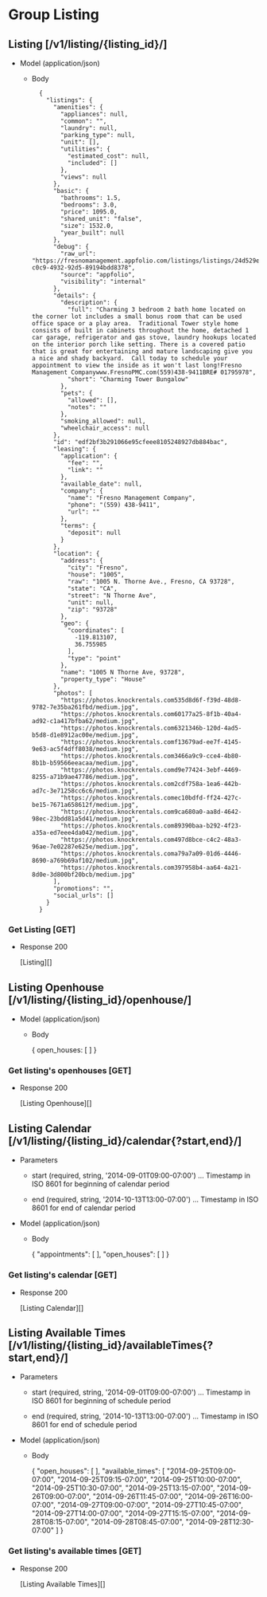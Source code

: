 # Group Listing

## Listing [/v1/listing/{listing_id}/]

+ Model (application/json)

    + Body

            {
              "listings": {
                "amenities": {
                  "appliances": null,
                  "common": "",
                  "laundry": null,
                  "parking_type": null,
                  "unit": [],
                  "utilities": {
                    "estimated_cost": null,
                    "included": []
                  },
                  "views": null
                },
                "basic": {
                  "bathrooms": 1.5,
                  "bedrooms": 3.0,
                  "price": 1095.0,
                  "shared_unit": "false",
                  "size": 1532.0,
                  "year_built": null
                },
                "debug": {
                  "raw_url": "https://fresnomanagement.appfolio.com/listings/listings/24d529e2-c0c9-4932-92d5-89194bdd8378",
                  "source": "appfolio",
                  "visibility": "internal"
                },
                "details": {
                  "description": {
                    "full": "Charming 3 bedroom 2 bath home located on the corner lot includes a small bonus room that can be used office space or a play area.  Traditional Tower style home consists of built in cabinets throughout the home, detached 1 car garage, refrigerator and gas stove, laundry hookups located on the interior porch like setting. There is a covered patio that is great for entertaining and mature landscaping give you a nice and shady backyard.  Call today to schedule your appointment to view the inside as it won't last long!Fresno Management Companywww.FresnoPMC.com(559)438-9411BRE# 01795978",
                    "short": "Charming Tower Bungalow"
                  },
                  "pets": {
                    "allowed": [],
                    "notes": ""
                  },
                  "smoking_allowed": null,
                  "wheelchair_access": null
                },
                "id": "edf2bf3b291066e95cfeee8105248927db884bac",
                "leasing": {
                  "application": {
                    "fee": "",
                    "link": ""
                  },
                  "available_date": null,
                  "company": {
                    "name": "Fresno Management Company",
                    "phone": "(559) 438-9411",
                    "url": ""
                  },
                  "terms": {
                    "deposit": null
                  }
                },
                "location": {
                  "address": {
                    "city": "Fresno",
                    "house": "1005",
                    "raw": "1005 N. Thorne Ave., Fresno, CA 93728",
                    "state": "CA",
                    "street": "N Thorne Ave",
                    "unit": null,
                    "zip": "93728"
                  },
                  "geo": {
                    "coordinates": [
                      -119.813107,
                      36.755985
                    ],
                    "type": "point"
                  },
                  "name": "1005 N Thorne Ave, 93728",
                  "property_type": "House"
                },
                "photos": [
                  "https://photos.knockrentals.com535d8d6f-f39d-48d8-9782-7e35ba261fbd/medium.jpg",
                  "https://photos.knockrentals.com60177a25-8f1b-40a4-ad92-c1a417bfba62/medium.jpg",
                  "https://photos.knockrentals.com6321346b-120d-4ad5-b5d8-d1e8912ac00e/medium.jpg",
                  "https://photos.knockrentals.comf13679ad-ee7f-4145-9e63-ac5f4dff8038/medium.jpg",
                  "https://photos.knockrentals.com3466a9c9-cce4-4b80-8b1b-b59566eeacaa/medium.jpg",
                  "https://photos.knockrentals.comd9e77424-3ebf-4469-8255-a71b9ae47786/medium.jpg",
                  "https://photos.knockrentals.com2cdf758a-1ea6-442b-ad7c-3e71258cc6c6/medium.jpg",
                  "https://photos.knockrentals.comec10bdfd-ff24-427c-be15-7671a658612f/medium.jpg",
                  "https://photos.knockrentals.com9ca680a0-aa8d-4642-98ec-23bdd81a5d41/medium.jpg",
                  "https://photos.knockrentals.com89390baa-b292-4f23-a35a-ed7eee4da042/medium.jpg",
                  "https://photos.knockrentals.com497d8bce-c4c2-48a3-96ae-7e02287e625e/medium.jpg",
                  "https://photos.knockrentals.coma79a7a09-01d6-4446-8690-a769b69af102/medium.jpg",
                  "https://photos.knockrentals.com397958b4-aa64-4a21-8d0e-3d800bf20bcb/medium.jpg"
                ],
                "promotions": "",
                "social_urls": []
              }
            }

### Get Listing [GET]

+ Response 200

    [Listing][]

## Listing Openhouse [/v1/listing/{listing_id}/openhouse/]

+ Model (application/json)

    + Body

        {
            open_houses: [ ]
        }

### Get listing's openhouses [GET]

+ Response 200

    [Listing Openhouse][]

## Listing Calendar [/v1/listing/{listing_id}/calendar{?start,end}/]

+ Parameters

    + start (required, string, '2014-09-01T09:00-07:00') ... Timestamp in ISO 8601 for beginning of calendar period

    + end (required, string, '2014-10-13T13:00-07:00') ... Timestamp in ISO 8601 for end of calendar period

+ Model (application/json)

    + Body

        {
            "appointments": [ ],
            "open_houses": [ ]
        }

### Get listing's calendar [GET]

+ Response 200

    [Listing Calendar][]

## Listing Available Times [/v1/listing/{listing_id}/availableTimes{?start,end}/]

+ Parameters

    + start (required, string, '2014-09-01T09:00-07:00') ... Timestamp in ISO 8601 for beginning of schedule period

    + end (required, string, '2014-10-13T13:00-07:00') ... Timestamp in ISO 8601 for end of schedule period

+ Model (application/json)

    + Body

        {
            "open_houses": [ ],
            "available_times": [
                "2014-09-25T09:00-07:00",
                "2014-09-25T09:15-07:00",
                "2014-09-25T10:00-07:00",
                "2014-09-25T10:30-07:00",
                "2014-09-25T13:15-07:00",
                "2014-09-26T09:00-07:00",
                "2014-09-26T11:45-07:00",
                "2014-09-26T16:00-07:00",
                "2014-09-27T09:00-07:00",
                "2014-09-27T10:45-07:00",
                "2014-09-27T14:00-07:00",
                "2014-09-27T15:15-07:00",
                "2014-09-28T08:15-07:00",
                "2014-09-28T08:45-07:00",
                "2014-09-28T12:30-07:00"
            ]
        }
        
### Get listing's available times [GET]

+ Response 200

    [Listing Available Times][]